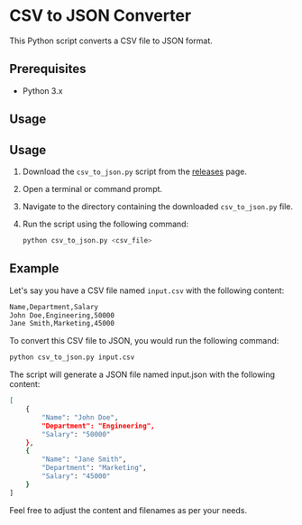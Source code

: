 # CSV to JSON Converter

This Python script converts a CSV file to JSON format.

## Prerequisites

- Python 3.x

## Usage

## Usage

1. Download the `csv_to_json.py` script from the [releases](https://github.com/Janithpm/csv2json/releases) page.

2. Open a terminal or command prompt.

3. Navigate to the directory containing the downloaded `csv_to_json.py` file.

4. Run the script using the following command:

   ```bash
   python csv_to_json.py <csv_file>


## Example

Let's say you have a CSV file named `input.csv` with the following content:
```bash
Name,Department,Salary
John Doe,Engineering,50000
Jane Smith,Marketing,45000
```

To convert this CSV file to JSON, you would run the following command:

   ```bash
   python csv_to_json.py input.csv
   ```
The script will generate a JSON file named input.json with the following content:

```bash
[
    {
        "Name": "John Doe",
        "Department": "Engineering",
        "Salary": "50000"
    },
    {
        "Name": "Jane Smith",
        "Department": "Marketing",
        "Salary": "45000"
    }
]

```

Feel free to adjust the content and filenames as per your needs.


